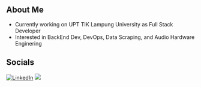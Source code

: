 ## About Me

- Currently working on UPT TIK Lampung University as Full Stack Developer
- Interested in BackEnd Dev, DevOps, Data Scraping, and Audio Hardware Enginering

## Socials
[![LinkedIn](https://img.shields.io/badge/LinkedIn-%230077B5.svg?logo=linkedin&logoColor=white)](https://linkedin.com/in/tegar-pambudi) 
[![](https://visitcount.itsvg.in/api?id=inutwp&label=Profile%20Views&color=1&icon=2&pretty=true)](https://visitcount.itsvg.in)
